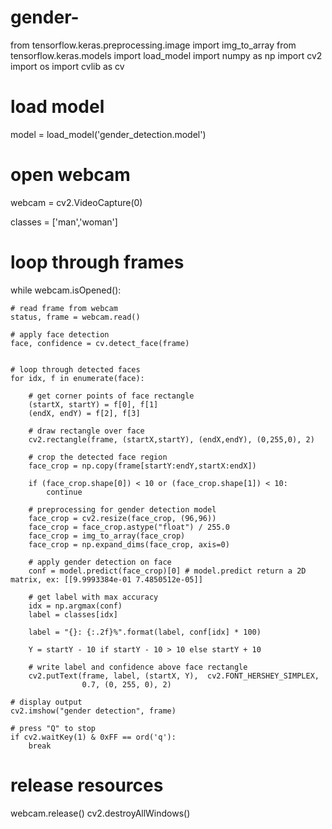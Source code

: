 # gender-
from tensorflow.keras.preprocessing.image import img_to_array
from tensorflow.keras.models import load_model
import numpy as np
import cv2
import os
import cvlib as cv
                    
# load model
model = load_model('gender_detection.model')

# open webcam
webcam = cv2.VideoCapture(0)
    
classes = ['man','woman']

# loop through frames
while webcam.isOpened():

    # read frame from webcam 
    status, frame = webcam.read()

    # apply face detection
    face, confidence = cv.detect_face(frame)


    # loop through detected faces
    for idx, f in enumerate(face):

        # get corner points of face rectangle        
        (startX, startY) = f[0], f[1]
        (endX, endY) = f[2], f[3]

        # draw rectangle over face
        cv2.rectangle(frame, (startX,startY), (endX,endY), (0,255,0), 2)

        # crop the detected face region
        face_crop = np.copy(frame[startY:endY,startX:endX])

        if (face_crop.shape[0]) < 10 or (face_crop.shape[1]) < 10:
            continue

        # preprocessing for gender detection model
        face_crop = cv2.resize(face_crop, (96,96))
        face_crop = face_crop.astype("float") / 255.0
        face_crop = img_to_array(face_crop)
        face_crop = np.expand_dims(face_crop, axis=0)

        # apply gender detection on face
        conf = model.predict(face_crop)[0] # model.predict return a 2D matrix, ex: [[9.9993384e-01 7.4850512e-05]]

        # get label with max accuracy
        idx = np.argmax(conf)
        label = classes[idx]

        label = "{}: {:.2f}%".format(label, conf[idx] * 100)

        Y = startY - 10 if startY - 10 > 10 else startY + 10

        # write label and confidence above face rectangle
        cv2.putText(frame, label, (startX, Y),  cv2.FONT_HERSHEY_SIMPLEX,
                    0.7, (0, 255, 0), 2)

    # display output
    cv2.imshow("gender detection", frame)

    # press "Q" to stop
    if cv2.waitKey(1) & 0xFF == ord('q'):
        break

# release resources
webcam.release()
cv2.destroyAllWindows()
